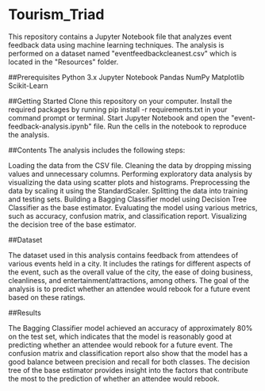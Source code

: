 # Tourism_Triad
This repository contains a Jupyter Notebook file that analyzes event feedback data using machine learning techniques. The analysis is performed on a dataset named "eventfeedbackcleanest.csv" which is located in the "Resources" folder.

##Prerequisites
Python 3.x
Jupyter Notebook
Pandas
NumPy
Matplotlib
Scikit-Learn

##Getting Started
Clone this repository on your computer.
Install the required packages by running pip install -r requirements.txt in your command prompt or terminal.
Start Jupyter Notebook and open the "event-feedback-analysis.ipynb" file.
Run the cells in the notebook to reproduce the analysis.

##Contents
The analysis includes the following steps:

Loading the data from the CSV file.
Cleaning the data by dropping missing values and unnecessary columns.
Performing exploratory data analysis by visualizing the data using scatter plots and histograms.
Preprocessing the data by scaling it using the StandardScaler.
Splitting the data into training and testing sets.
Building a Bagging Classifier model using Decision Tree Classifier as the base estimator.
Evaluating the model using various metrics, such as accuracy, confusion matrix, and classification report.
Visualizing the decision tree of the base estimator.

##Dataset

The dataset used in this analysis contains feedback from attendees of various events held in a city. It includes the ratings for different aspects of the event, such as the overall value of the city, the ease of doing business, cleanliness, and entertainment/attractions, among others. The goal of the analysis is to predict whether an attendee would rebook for a future event based on these ratings.

##Results

The Bagging Classifier model achieved an accuracy of approximately 80% on the test set, which indicates that the model is reasonably good at predicting whether an attendee would rebook for a future event. The confusion matrix and classification report also show that the model has a good balance between precision and recall for both classes. The decision tree of the base estimator provides insight into the factors that contribute the most to the prediction of whether an attendee would rebook.
